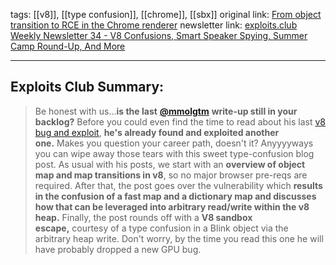 tags: [[v8]], [[type confusion]], [[chrome]], [[sbx]]
original link: [From object transition to RCE in the Chrome renderer](https://github.blog/security/vulnerability-research/from-object-transition-to-rce-in-the-chrome-renderer/?ref=blog.exploits.club)
newsletter link: [exploits.club Weekly Newsletter 34 - V8 Confusions, Smart Speaker Spying, Summer Camp Round-Up, And More](https://blog.exploits.club/exploits-club-weekly-newsletter-34-v8-confusions-smart-speaker-spying-summer-camp-round-up-and-more-2/)

---
## Exploits Club Summary:
>  Be honest with us...**is the last** [**@mmolgtm**](https://x.com/mmolgtm?ref=blog.exploits.club) **write-up still in your backlog?** Before you could even find the time to read about his last [v8 bug and exploit](https://github.blog/security/vulnerability-research/attack-of-the-clones-getting-rce-in-chromes-renderer-with-duplicate-object-properties/?ref=blog.exploits.club), **he's already found and exploited another one.** Makes you question your career path, doesn't it? Anyyyyways you can wipe away those tears with this sweet type-confusion blog post. As usual with his posts, we start with an **overview of object map and map transitions in v8**, so no major browser pre-reqs are required. After that, the post goes over the vulnerability which **results in the confusion of a fast map and a dictionary map and discusses how that can be leveraged into arbitrary read/write within the v8 heap.** Finally, the post rounds off with a **V8 sandbox escape,** courtesy of a type confusion in a Blink object via the arbitrary heap write. Don't worry, by the time you read this one he will have probably dropped a new GPU bug. 